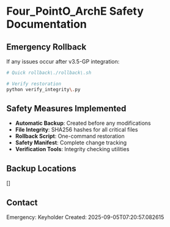 # Four_PointO_ArchE Safety Documentation

## Emergency Rollback

If any issues occur after v3.5-GP integration:

```bash
# Quick rollback\./rollback\.sh

# Verify restoration
python verify_integrity\.py
```

## Safety Measures Implemented

- **Automatic Backup**: Created before any modifications
- **File Integrity**: SHA256 hashes for all critical files
- **Rollback Script**: One-command restoration
- **Safety Manifest**: Complete change tracking
- **Verification Tools**: Integrity checking utilities

## Backup Locations

[]

## Contact

Emergency: Keyholder
Created: 2025-09-05T07:20:57.082615
